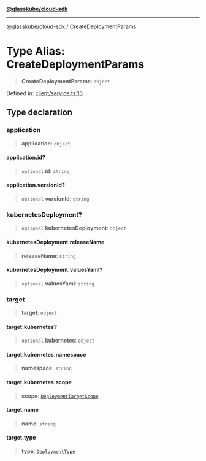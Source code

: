[**@glasskube/cloud-sdk**](../README.md)

***

[@glasskube/cloud-sdk](../README.md) / CreateDeploymentParams

# Type Alias: CreateDeploymentParams

> **CreateDeploymentParams**: `object`

Defined in: [client/service.ts:16](https://github.com/glasskube/distr/blob/80de58e6e72221ca696881996e5ae90ce94cd9cf/sdk/js/src/client/service.ts#L16)

## Type declaration

### application

> **application**: `object`

#### application.id?

> `optional` **id**: `string`

#### application.versionId?

> `optional` **versionId**: `string`

### kubernetesDeployment?

> `optional` **kubernetesDeployment**: `object`

#### kubernetesDeployment.releaseName

> **releaseName**: `string`

#### kubernetesDeployment.valuesYaml?

> `optional` **valuesYaml**: `string`

### target

> **target**: `object`

#### target.kubernetes?

> `optional` **kubernetes**: `object`

#### target.kubernetes.namespace

> **namespace**: `string`

#### target.kubernetes.scope

> **scope**: [`DeploymentTargetScope`](DeploymentTargetScope.md)

#### target.name

> **name**: `string`

#### target.type

> **type**: [`DeploymentType`](DeploymentType.md)
